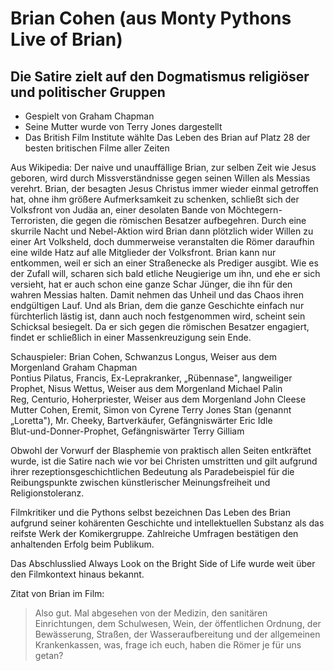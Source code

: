 # Brian Cohen (aus Monty Pythons Live of Brian)
## Die Satire zielt auf den Dogmatismus religiöser und politischer Gruppen

* Gespielt von Graham Chapman
* Seine Mutter wurde von Terry Jones dargestellt
* Das British Film Institute wählte Das Leben des Brian auf Platz 28 der besten britischen Filme aller Zeiten

Aus Wikipedia: Der naive und unauffällige Brian, zur selben Zeit wie Jesus geboren, wird durch Missverständnisse gegen seinen Willen als Messias verehrt.
Brian, der besagten Jesus Christus immer wieder einmal getroffen hat, ohne ihm größere Aufmerksamkeit zu schenken,
schließt sich der Volksfront von Judäa an, einer desolaten Bande von Möchtegern-Terroristen, die gegen die römischen Besatzer aufbegehren.
Durch eine skurrile Nacht und Nebel-Aktion wird Brian dann plötzlich wider Willen zu einer Art Volksheld, doch dummerweise veranstalten die Römer daraufhin
eine wilde Hatz auf alle Mitglieder der Volksfront. Brian kann nur entkommen, weil er sich an einer Straßenecke als Prediger ausgibt.
Wie es der Zufall will, scharen sich bald etliche Neugierige um ihn, und ehe er sich versieht, hat er auch schon eine ganze Schar Jünger, die ihn für den wahren Messias halten.
Damit nehmen das Unheil und das Chaos ihren endgültigen Lauf. Und als Brian, dem die ganze Geschichte einfach nur fürchterlich lästig ist, dann auch noch festgenommen wird,
scheint sein Schicksal besiegelt. Da er sich gegen die römischen Besatzer engagiert, findet er schließlich in einer Massenkreuzigung sein Ende.

Schauspieler:
Brian Cohen, Schwanzus Longus, Weiser aus dem Morgenland 	Graham Chapman	
Pontius Pilatus, Francis, Ex-Leprakranker, „Rübennase", 
langweiliger Prophet, Nisus Wettus, Weiser aus dem Morgenland	Michael Palin	
Reg, Centurio, Hoherpriester, Weiser aus dem Morgenland        	John Cleese	
Mutter Cohen, Eremit, Simon von Cyrene                                          	Terry Jones	
Stan (genannt „Loretta"), Mr. Cheeky, Bartverkäufer,
Gefängniswärter                                                                                    	Eric Idle	
Blut-und-Donner-Prophet, Gefängniswärter                                        	Terry Gilliam

Obwohl der Vorwurf der Blasphemie von praktisch allen Seiten entkräftet wurde, ist die Satire nach wie vor bei Christen umstritten
und gilt aufgrund ihrer rezeptionsgeschichtlichen Bedeutung als Paradebeispiel für die Reibungspunkte zwischen künstlerischer Meinungsfreiheit
und Religionstoleranz.

Filmkritiker und die Pythons selbst bezeichnen Das Leben des Brian aufgrund seiner kohärenten Geschichte und intellektuellen Substanz als das
reifste Werk der Komikergruppe. Zahlreiche Umfragen bestätigen den anhaltenden Erfolg beim Publikum.

Das Abschlusslied Always Look on the Bright Side of Life wurde weit über den Filmkontext hinaus bekannt.

Zitat von Brian im Film:
> Also gut. Mal abgesehen von der Medizin, den sanitären Einrichtungen, dem Schulwesen, Wein, der öffentlichen Ordnung, der Bewässerung, Straßen, der Wasseraufbereitung und der allgemeinen Krankenkassen, was, frage ich euch, haben die Römer je für uns getan?